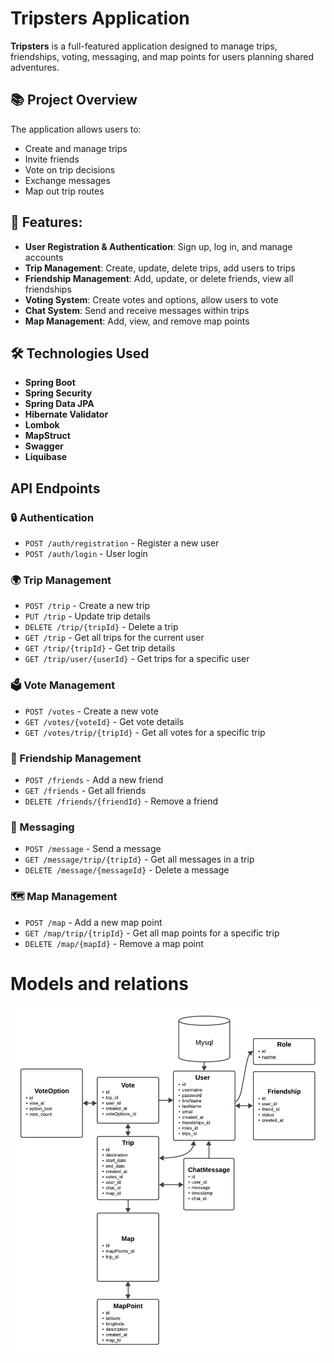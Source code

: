 # Tripsters Application

**Tripsters** is a full-featured application designed to manage trips, friendships, voting, messaging, and map points for users planning shared adventures.

##  📚 Project Overview

The application allows users to:
- Create and manage trips
- Invite friends
- Vote on trip decisions
- Exchange messages
- Map out trip routes

##  🔑 Features:
- **User Registration & Authentication**: Sign up, log in, and manage accounts
- **Trip Management**: Create, update, delete trips, add users to trips
- **Friendship Management**: Add, update, or delete friends, view all friendships
- **Voting System**: Create votes and options, allow users to vote
- **Chat System**: Send and receive messages within trips
- **Map Management**: Add, view, and remove map points

##  🛠️ Technologies Used

- **Spring Boot**
- **Spring Security**
- **Spring Data JPA**
- **Hibernate Validator**
- **Lombok**
- **MapStruct**
- **Swagger**
- **Liquibase**

## API Endpoints

###  🔒 Authentication
- `POST /auth/registration` - Register a new user
- `POST /auth/login` - User login

###  🌍 Trip Management
- `POST /trip` - Create a new trip
- `PUT /trip` - Update trip details
- `DELETE /trip/{tripId}` - Delete a trip
- `GET /trip` - Get all trips for the current user
- `GET /trip/{tripId}` - Get trip details
- `GET /trip/user/{userId}` - Get trips for a specific user

###  🗳️ Vote Management
- `POST /votes` - Create a new vote
- `GET /votes/{voteId}` - Get vote details
- `GET /votes/trip/{tripId}` - Get all votes for a specific trip

###  👥 Friendship Management
- `POST /friends` - Add a new friend
- `GET /friends` - Get all friends
- `DELETE /friends/{friendId}` - Remove a friend

###  💬 Messaging
- `POST /message` - Send a message
- `GET /message/trip/{tripId}` - Get all messages in a trip
- `DELETE /message/{messageId}` - Delete a message

###  🗺️ Map Management
- `POST /map` - Add a new map point
- `GET /map/trip/{tripId}` - Get all map points for a specific trip
- `DELETE /map/{mapId}` - Remove a map point



# Models and relations

![Tripsters Scheme](Tripsters-Scheme.png)
